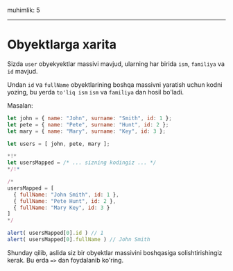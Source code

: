 muhimlik: 5

---

# Obyektlarga xarita

Sizda `user` obyekyektlar massivi mavjud, ularning har birida `ism`, `familiya` va `id` mavjud.

Undan `id` va `fullName` obyektlarining boshqa massivni yaratish uchun kodni yozing, bu yerda `to'liq ism` `ism` va `familiya` dan hosil bo'ladi.

Masalan:

```js no-beautify
let john = { name: "John", surname: "Smith", id: 1 };
let pete = { name: "Pete", surname: "Hunt", id: 2 };
let mary = { name: "Mary", surname: "Key", id: 3 };

let users = [ john, pete, mary ];

*!*
let usersMapped = /* ... sizning kodingiz ... */
*/!*

/*
usersMapped = [
  { fullName: "John Smith", id: 1 },
  { fullName: "Pete Hunt", id: 2 },
  { fullName: "Mary Key", id: 3 }
]
*/

alert( usersMapped[0].id ) // 1
alert( usersMapped[0].fullName ) // John Smith
```

Shunday qilib, aslida siz bir obyektlar massivini boshqasiga solishtirishingiz kerak. Bu erda `=>` dan foydalanib ko'ring.
